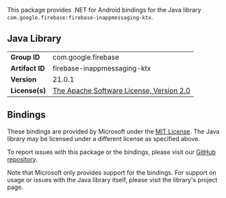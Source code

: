 This package provides .NET for Android bindings for the Java library `com.google.firebase:firebase-inappmessaging-ktx`.

## Java Library

| | |
|-|-|
| **Group ID** | com.google.firebase |
| **Artifact ID** | firebase-inappmessaging-ktx |
| **Version** | 21.0.1 |
| **License(s)** | [The Apache Software License, Version 2.0](http://www.apache.org/licenses/LICENSE-2.0.txt) |

## Bindings

These bindings are provided by Microsoft under the [MIT License](https://opensource.org/licenses/MIT). The Java
library may be licensed under a different license as specified above.

To report issues with this package or the bindings, please visit our [GitHub repository](https://aka.ms/android-libraries).

Note that Microsoft only provides support for the bindings. For support on
usage or issues with the Java library itself, please visit the library's project page.
